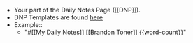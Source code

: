 - Your part of the Daily Notes Page ([[DNP]]).
- DNP Templates are found [here]([[Templates]])
- Example:: 
    - "#[[My Daily Notes]] [[Brandon Toner]] {{word-count}}"
